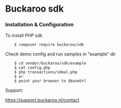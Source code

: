 # Buckaroo sdk

### Installation & Configuration 

To install PHP sdk

        $ composer require buckaroo/sdk

Check demo config and run samples in "example" dir

        $ cd vendor/buckaroo/sdk/example
        $ cat config.php
        $ php transactions/ideal.php
        $ or 
        $ point your browser to $baseUrl

Support:

https://support.buckaroo.nl/contact